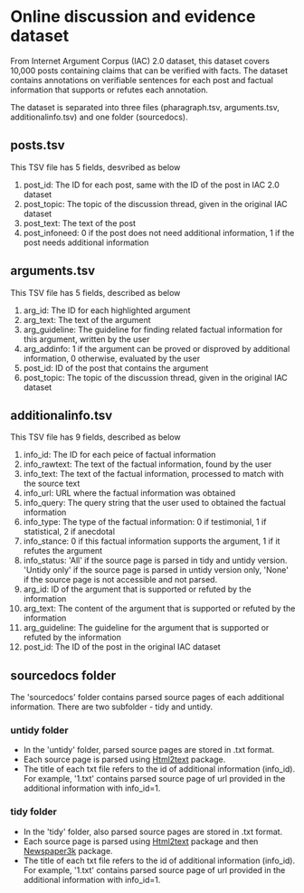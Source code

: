 # Online discussion and evidence dataset
From Internet Argument Corpus (IAC) 2.0 dataset, this dataset covers 10,000 posts containing claims that can be verified with facts. The dataset contains annotations on verifiable sentences for each post and factual information that supports or refutes each annotation.

The dataset is separated into three files (pharagraph.tsv, arguments.tsv, additionalinfo.tsv) and one folder (sourcedocs).

## posts.tsv
This TSV file has 5 fields, desvribed as below
1. post_id: The ID for each post, same with the ID of the post in IAC 2.0 dataset
2. post_topic: The topic of the discussion thread, given in the original IAC dataset
3. post_text: The text of the post
4. post_infoneed: 0 if the post does not need additional information, 1 if the post needs additional information

## arguments.tsv
This TSV file has 5 fields, described as below
1. arg_id: The ID for each highlighted argument 
2. arg_text: The text of the argument
3. arg_guideline: The guideline for finding related factual information for this argument, written by the user
4. arg_addinfo: 1 if the argument can be proved or disproved by additional information, 0 otherwise, evaluated by the user 
5. post_id: ID of the post that contains the argument
6. post_topic: The topic of the discussion thread, given in the original IAC dataset

## additionalinfo.tsv
This TSV file has 9 fields, described as below 
1. info_id: The ID for each peice of factual information
2. info_rawtext: The text of the factual information, found by the user
3. info_text: The text of the factual information, processed to match with the source text
4. info_url: URL where the factual information was obtained
5. info_query: The query string that the user used to obtained the factual information
6. info_type: The type of the factual information: 0 if testimonial, 1 if statistical, 2 if anecdotal
7. info_stance: 0 if this factual information supports the argument, 1 if it refutes the argument 
8. info_status: 'All' if the source page is parsed in tidy and untidy version. 'Untidy only' if the source page is parsed in untidy version only, 'None' if the source page is not accessible and not parsed. 
9. arg_id: ID of the argument that is supported or refuted by the information
10. arg_text: The content of the argument that is supported or refuted by the information
11. arg_guideline: The guideline for the argument that is supported or refuted by the information
12. post_id: The ID of the post in the original IAC dataset

## sourcedocs folder
The 'sourcedocs' folder contains parsed source pages of each additional information. There are two subfolder - tidy and untidy. 

### untidy folder
- In the 'untidy' folder, parsed source pages are stored in .txt format.
- Each source page is parsed using [Html2text](http://alir3z4.github.io/html2text/) package.
- The title of each txt file refers to the id of additional information (info_id). For example, '1.txt' contains parsed source page of url provided in the additional information with info_id=1. 

### tidy folder
- In the 'tidy' folder, also parsed source pages are stored in .txt format. 
- Each source page is parsed using [Html2text](http://alir3z4.github.io/html2text/) package and then [Newspaper3k](https://newspaper.readthedocs.io/en/latest/) package. 
- The title of each txt file refers to the id of additional information (info_id). For example, '1.txt' contains parsed source page of url provided in the additional information with info_id=1.